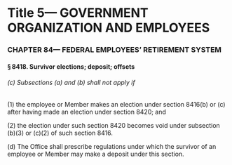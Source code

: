 
# Title 5— GOVERNMENT ORGANIZATION AND EMPLOYEES
### CHAPTER 84— FEDERAL EMPLOYEES’ RETIREMENT SYSTEM
#### § 8418. Survivor elections; deposit; offsets
###### (c) Subsections (a) and (b) shall not apply if

(1) the employee or Member makes an election under section 8416(b) or (c) after having made an election under section 8420; and

(2) the election under such section 8420 becomes void under subsection (b)(3) or (c)(2) of such section 8416.

(d) The Office shall prescribe regulations under which the survivor of an employee or Member may make a deposit under this section.
